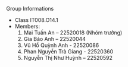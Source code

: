 Group Informations
- Class IT008.O14.1
- Members:
  1.	Mai Tuấn An – 22520018 (Nhóm trưởng)
  2.	Gia Bảo Anh – 22520044
  3. 	Vũ Hồ Quỳnh Anh - 22520086
  4.  Phan Nguyễn Trà Giang - 22520360
  5.  Nguyễn Thị Như Huỳnh – 22520592

